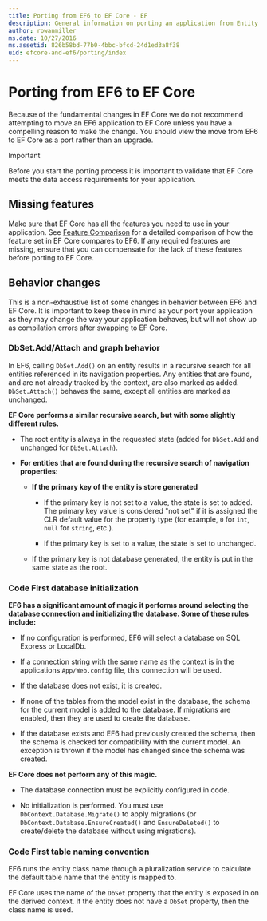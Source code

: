 ```yaml
---
title: Porting from EF6 to EF Core - EF
description: General information on porting an application from Entity Framework 6 to Entity Framework Core
author: rowanmiller
ms.date: 10/27/2016
ms.assetid: 826b58bd-77b0-4bbc-bfcd-24d1ed3a8f38
uid: efcore-and-ef6/porting/index
---
```

# Porting from EF6 to EF Core

Because of the fundamental changes in EF Core we do not recommend attempting to move an EF6 application to EF Core unless you have a compelling reason to make the change.
You should view the move from EF6 to EF Core as a port rather than an upgrade.

> [!IMPORTANT]
> Before you start the porting process it is important to validate that EF Core meets the data access requirements for your application.

## Missing features

Make sure that EF Core has all the features you need to use in your application. See [Feature Comparison](xref:efcore-and-ef6/index) for a detailed comparison of how the feature set in EF Core compares to EF6. If any required features are missing, ensure that you can compensate for the lack of these features before porting to EF Core.

## Behavior changes

This is a non-exhaustive list of some changes in behavior between EF6 and EF Core. It is important to keep these in mind as your port your application as they may change the way your application behaves, but will not show up as compilation errors after swapping to EF Core.

### DbSet.Add/Attach and graph behavior

In EF6, calling `DbSet.Add()` on an entity results in a recursive search for all entities referenced in its navigation properties. Any entities that are found, and are not already tracked by the context, are also marked as added. `DbSet.Attach()` behaves the same, except all entities are marked as unchanged.

**EF Core performs a similar recursive search, but with some slightly different rules.**

*  The root entity is always in the requested state (added for `DbSet.Add` and unchanged for `DbSet.Attach`).

*  **For entities that are found during the recursive search of navigation properties:**

    *  **If the primary key of the entity is store generated**

        * If the primary key is not set to a value, the state is set to added. The primary key value is considered "not set" if it is assigned the CLR default value for the property type (for example, `0` for `int`, `null` for `string`, etc.).

        * If the primary key is set to a value, the state is set to unchanged.

    *  If the primary key is not database generated, the entity is put in the same state as the root.

### Code First database initialization

**EF6 has a significant amount of magic it performs around selecting the database connection and initializing the database. Some of these rules include:**

* If no configuration is performed, EF6 will select a database on SQL Express or LocalDb.

* If a connection string with the same name as the context is in the applications `App/Web.config` file, this connection will be used.

* If the database does not exist, it is created.

* If none of the tables from the model exist in the database, the schema for the current model is added to the database. If migrations are enabled, then they are used to create the database.

* If the database exists and EF6 had previously created the schema, then the schema is checked for compatibility with the current model. An exception is thrown if the model has changed since the schema was created.

**EF Core does not perform any of this magic.**

* The database connection must be explicitly configured in code.

* No initialization is performed. You must use `DbContext.Database.Migrate()` to apply migrations (or `DbContext.Database.EnsureCreated()` and `EnsureDeleted()` to create/delete the database without using migrations).

### Code First table naming convention

EF6 runs the entity class name through a pluralization service to calculate the default table name that the entity is mapped to.

EF Core uses the name of the `DbSet` property that the entity is exposed in on the derived context. If the entity does not have a `DbSet` property, then the class name is used.
